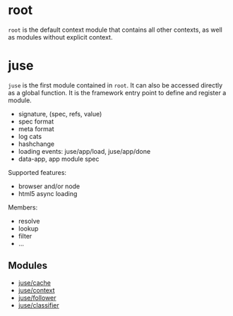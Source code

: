 # root

`root` is the default context module that contains all other contexts, as well as modules without explicit context.

# juse

`juse` is the first module contained in `root`. It can also be accessed directly as a global function. It is the framework entry point to define and register a module.

* signature, (spec, refs, value)
* spec format
* meta format
* log cats
* hashchange
* loading events: juse/app/load, juse/app/done
* data-app, app module spec

Supported features:
* browser and/or node
* html5 async loading

Members:
* resolve
* lookup
* filter
* ...

## Modules
* [juse/cache](juse/cache)
* [juse/context](juse/context)
* [juse/follower](juse/follower)
* [juse/classifier](juse/classifier)
